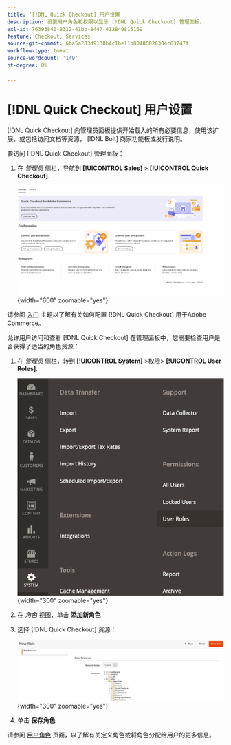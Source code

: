 ```yaml
---
title: ’[!DNL Quick Checkout] 用户设置
description: 设置用户角色和权限以显示 [!DNL Quick Checkout] 管理面板。
exl-id: 76393840-8312-41bb-8447-412849815169
feature: Checkout, Services
source-git-commit: 6ba5a283d9138b4c1be11b80486826304c63247f
workflow-type: tm+mt
source-wordcount: '149'
ht-degree: 0%

---
```


# [!DNL Quick Checkout] 用户设置

[!DNL Quick Checkout] 向管理员面板提供开始载入的所有必要信息，使用该扩展，或包括访问文档等资源， [!DNL Bolt] 商家功能板或发行说明。

要访问 [!DNL Quick Checkout] 管理面板：

1. 在 _管理员_ 侧栏，导航到 **[!UICONTROL Sales]** > **[!UICONTROL Quick Checkout]**.

   ![菜单“快速签出”](assets/overview-admin-panel.png){width="600" zoomable="yes"}

请参阅 [入门](../quick-checkout/onboarding.md) 主题以了解有关如何配置 [!DNL Quick Checkout] 用于Adobe Commerce。

允许用户访问和查看 [!DNL Quick Checkout] 在管理面板中，您需要检查用户是否获得了适当的角色资源：

1. 在 _管理员_ 侧栏，转到 **[!UICONTROL System]** >权限> **[!UICONTROL User Roles]**.

   ![用户角色](assets/user-roles-small.png){width="300" zoomable="yes"}

1. 在 _角色_ 视图，单击 **添加新角色**
1. 选择 [!DNL Quick Checkout] 资源：

   ![快速签出角色和权限](assets/role-resource-quick-checkout.png){width="300" zoomable="yes"}

1. 单击 **保存角色**.

请参阅 [用户角色](https://docs.magento.com/user-guide/system/permissions-user-roles.html) 页面，以了解有关定义角色或将角色分配给用户的更多信息。
